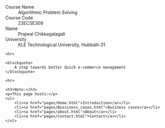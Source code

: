 
<html lang="en">
<head>
    <meta charset="UTF-8">
    <meta name="viewport" content="width=device-width, initial-scale=1.0">
    <title>Algorithmic Problem Solving</title>
</head>
<body>
    <dl>
        <dt>Course Name</dt>
        <dd>Algorithmic Problem Solving</dd>
        <dt>Course Code</dt>
        <dd>23ECSE309</dd>
        <dt>Name</dt>
        <dd>Prajwal Chikkagalagali</dd>
        <dt>University</dt>
        <dd>KLE Technological University, Hubballi-31</dd>
    </dl>

    <hr>

    <blockquote>
        A step towards better Quick e-commerce management
    </blockquote>

    <hr>

    <h3>Note:</h3>
    <p>This page hosts:</p>
    <ul>
        <li><a href="pages/Home.html">Introduction</a></li>
        <li><a href="pages/Bussiness_cases.html">Business cases</a></li>
        <li><a href="pages/about.html">About</a></li>
        <li><a href="pages/Contact.html">Contact</a></li>
    </ul>
</body>
</html>
